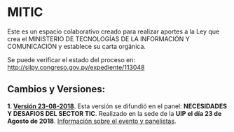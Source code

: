 # MITIC

Este es un espacio colaborativo creado para realizar aportes a la Ley que crea el MINISTERIO DE TECNOLOGÍAS DE LA INFORMACIÓN Y COMUNICACIÓN y establece su carta orgánica. 

Se puede verificar el estado del proceso en: http://silpy.congreso.gov.py/expediente/113048

## Cambios y Versiones: 
**1. [Versión 23-08-2018](https://github.com/vanecanhete/mitic/blob/uip/ley.md)**. Esta versión se difundió en el panel: **NECESIDADES Y DESAFIOS DEL SECTOR TIC**. Realizado en la sede de la **UIP el día 23 de Agosto de 2018**. [Información sobre el evento y panelistas](https://twitter.com/SENATICs/status/1032356696767832064).